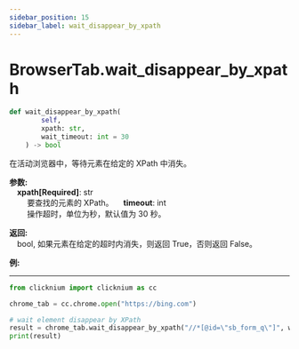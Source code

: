 ```yaml
---
sidebar_position: 15
sidebar_label: wait_disappear_by_xpath
---
```

# BrowserTab.wait_disappear_by_xpath
```python
def wait_disappear_by_xpath(
        self,
        xpath: str,
        wait_timeout: int = 30
    ) -> bool
```  

在活动浏览器中，等待元素在给定的 XPath 中消失。

**参数:**  
    &emsp;**xpath[Required]**: str     
        &emsp;&emsp; 要查找的元素的 XPath。
    &emsp;**timeout**: int  
        &emsp;&emsp; 操作超时，单位为秒，默认值为 30 秒。

**返回:**  
    &emsp;bool, 如果元素在给定的超时内消失，则返回 True，否则返回 False。

**例:**
***
```python
from clicknium import clicknium as cc

chrome_tab = cc.chrome.open("https://bing.com")

# wait element disappear by XPath
result = chrome_tab.wait_disappear_by_xpath("//*[@id=\"sb_form_q\"]", wait_timeout=5)
print(result)

```